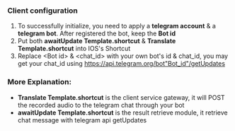### Client configuration
1. To successfully initialize, you need to apply a **telegram account** & a **telegram bot**. After registered the bot, keep the **Bot id**
2. Put both **awaitUpdate Template.shortcut** & **Translate Template.shortcut** into IOS's Shortcut
3. Replace \<Bot id> & \<chat_id> with your own bot's id & chat_id, you may get your chat_id using https://api.telegram.org/bot"Bot_id"/getUpdates
### More Explanation:
- **Translate Template.shortcut** is the client service gateway, it will POST the recorded audio to the telegram chat through your bot
- **awaitUpdate Template.shortcut** is the result retrieve module, it retrieve chat message with telegram api getUpdates